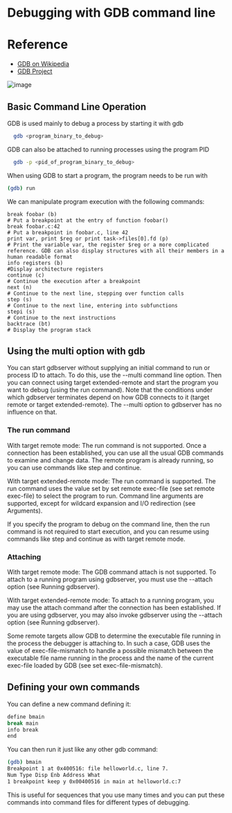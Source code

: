# Debugging with GDB command line

# Reference

- [GDB on Wikipedia](https://en.wikipedia.org/wiki/Gdb)
- [GDB Project](https://www.sourceware.org/gdb/)

![image](https://user-images.githubusercontent.com/12407183/203791631-a82d72af-ca51-4ec0-b7d0-8da880ccf426.png)

## Basic Command Line Operation

GDB is used mainly to debug a process by starting it with gdb

```sh
  gdb <program_binary_to_debug>
```

GDB can also be attached to running processes using the program PID

```sh
  gdb -p <pid_of_program_binary_to_debug>
```
When using GDB to start a program, the program needs to be run with
```sh
(gdb) run
```

We can manipulate program execution with the following commands:


```gdb
break foobar (b)
# Put a breakpoint at the entry of function foobar()
break foobar.c:42
# Put a breakpoint in foobar.c, line 42
print var, print $reg or print task->files[0].fd (p)
# Print the variable var, the register $reg or a more complicated reference. GDB can also display structures with all their members in a human readable format
info registers (b)
#Display architecture registers
continue (c)
# Continue the execution after a breakpoint
next (n)
# Continue to the next line, stepping over function calls
step (s)
# Continue to the next line, entering into subfunctions
stepi (s)
# Continue to the next instructions
backtrace (bt)
# Display the program stack
```

## Using the multi option with gdb

You can start gdbserver without supplying an initial command to run or process ID to attach. To do this, use the --multi command line option. Then you can connect using target extended-remote and start the program you want to debug (using the run command). Note that the conditions under which gdbserver terminates depend on how GDB connects to it (target remote or target extended-remote). The --multi option to gdbserver has no influence on that.

### The run command

With target remote mode: The run command is not supported. Once a connection has been established, you can use all the usual GDB commands to examine and change data. The remote program is already running, so you can use commands like step and continue.

With target extended-remote mode: The run command is supported. The run command uses the value set by set remote exec-file (see set remote exec-file) to select the program to run. Command line arguments are supported, except for wildcard expansion and I/O redirection (see Arguments).

If you specify the program to debug on the command line, then the run command is not required to start execution, and you can resume using commands like step and continue as with target remote mode.

### Attaching

With target remote mode: The GDB command attach is not supported. To attach to a running program using gdbserver, you must use the --attach option (see Running gdbserver).

With target extended-remote mode: To attach to a running program, you may use the attach command after the connection has been established. If you are using gdbserver, you may also invoke gdbserver using the --attach option (see Running gdbserver).

Some remote targets allow GDB to determine the executable file running in the process the debugger is attaching to. In such a case, GDB uses the value of exec-file-mismatch to handle a possible mismatch between the executable file name running in the process and the name of the current exec-file loaded by GDB (see set exec-file-mismatch).

## Defining your own commands

You can define a new command defining it:

```sh
define bmain
break main
info break
end

```

You can then run it just like any other gdb command:

```sh
(gdb) bmain
Breakpoint 1 at 0x400516: file helloworld.c, line 7.
Num Type Disp Enb Address What
1 breakpoint keep y 0x00400516 in main at helloworld.c:7
```
This is useful for sequences that you use many times and you can put these commands into command files for different types of debugging.


